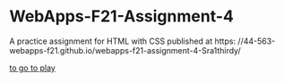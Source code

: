 # WebApps-F21-Assignment-4
A practice assignment for HTML with CSS
 published at https: //44-563-webapps-f21.github.io/webapps-f21-assignment-4-Sra1thirdy/

  <a href="./play.html">to go to play</a>
